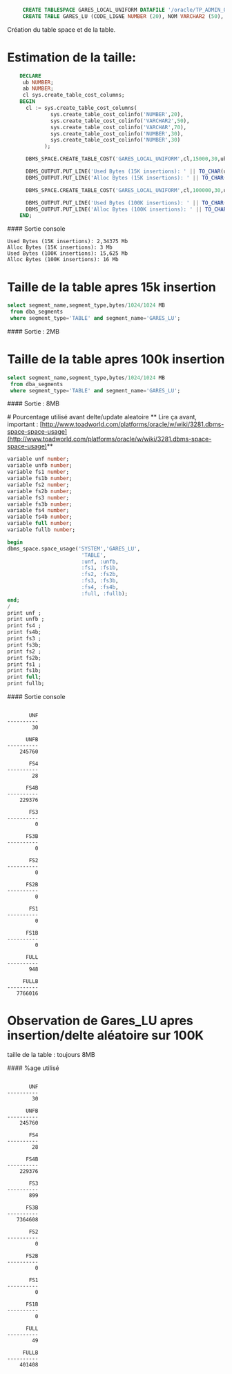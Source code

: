 
```sql
     CREATE TABLESPACE GARES_LOCAL_UNIFORM DATAFILE '/oracle/TP_ADMIN_ORACLE_M2PGI/m2pgi13/oradata/m2pgi13/garets_local_uniform.dbf' SIZE 100M EXTENT MANAGEMENT LOCAL UNIFORM;
     CREATE TABLE GARES_LU (CODE_LIGNE NUMBER (20), NOM VARCHAR2 (50), NATURE VARCHAR (70), LATITUDE NUMBER (30), LONGITUDE NUMBER(30)) PCTFREE 30 TABLESPACE GARES_LOCAL_UNIFORM STORAGE (INITIAL 50K);
```

Création du table space et de la table.
# Estimation de la taille:
```sql
    DECLARE
     ub NUMBER;
     ab NUMBER;
     cl sys.create_table_cost_columns;
    BEGIN
      cl := sys.create_table_cost_columns(
              sys.create_table_cost_colinfo('NUMBER',20),
              sys.create_table_cost_colinfo('VARCHAR2',50),
              sys.create_table_cost_colinfo('VARCHAR',70),
              sys.create_table_cost_colinfo('NUMBER',30),
              sys.create_table_cost_colinfo('NUMBER',30)
            );

      DBMS_SPACE.CREATE_TABLE_COST('GARES_LOCAL_UNIFORM',cl,15000,30,ub,ab);

      DBMS_OUTPUT.PUT_LINE('Used Bytes (15K insertions): ' || TO_CHAR(ub/1024/1024) || ' Mb');
      DBMS_OUTPUT.PUT_LINE('Alloc Bytes (15K insertions): ' || TO_CHAR(ab/1024/1024) || ' Mb');

      DBMS_SPACE.CREATE_TABLE_COST('GARES_LOCAL_UNIFORM',cl,100000,30,ub,ab);

      DBMS_OUTPUT.PUT_LINE('Used Bytes (100K insertions): ' || TO_CHAR(ub/1024/1024) || ' Mb');
      DBMS_OUTPUT.PUT_LINE('Alloc Bytes (100K insertions): ' || TO_CHAR(ab/1024/1024) || ' Mb');
    END;
```
#### Sortie console
```
Used Bytes (15K insertions): 2,34375 Mb
Alloc Bytes (15K insertions): 3 Mb
Used Bytes (100K insertions): 15,625 Mb
Alloc Bytes (100K insertions): 16 Mb
```
# Taille de la table apres 15k insertion

```sql
select segment_name,segment_type,bytes/1024/1024 MB
 from dba_segments
 where segment_type='TABLE' and segment_name='GARES_LU';
```
#### Sortie :
2MB


# Taille de la table apres 100k insertion
```sql
select segment_name,segment_type,bytes/1024/1024 MB
 from dba_segments
 where segment_type='TABLE' and segment_name='GARES_LU';
```

#### Sortie :
8MB

# Pourcentage utilisé avant delte/update aleatoire
** Lire ça avant, important : [http://www.toadworld.com/platforms/oracle/w/wiki/3281.dbms-space-space-usage](http://www.toadworld.com/platforms/oracle/w/wiki/3281.dbms-space-space-usage)**
```sql
variable unf number;
variable unfb number;
variable fs1 number;
variable fs1b number;
variable fs2 number;
variable fs2b number;
variable fs3 number;
variable fs3b number;
variable fs4 number;
variable fs4b number;
variable full number;
variable fullb number;

begin
dbms_space.space_usage('SYSTEM','GARES_LU',
                        'TABLE',
                        :unf, :unfb,
                        :fs1, :fs1b,
                        :fs2, :fs2b,
                        :fs3, :fs3b,
                        :fs4, :fs4b,
                        :full, :fullb);
end;
/
print unf ;
print unfb ;
print fs4 ;
print fs4b;
print fs3 ;
print fs3b;
print fs2 ;
print fs2b;
print fs1 ;
print fs1b;
print full;
print fullb;
```

#### Sortie console
```

       UNF
----------
        30

      UNFB
----------
    245760

       FS4
----------
        28

      FS4B
----------
    229376

       FS3
----------
         0

      FS3B
----------
         0

       FS2
----------
         0

      FS2B
----------
         0

       FS1
----------
         0

      FS1B
----------
         0

      FULL
----------
       948

     FULLB
----------
   7766016
```

# Observation de Gares_LU apres insertion/delte aléatoire  sur 100K

taille de la table : toujours 8MB

#### %age utilisé
```

       UNF
----------
        30

      UNFB
----------
    245760

       FS4
----------
        28

      FS4B
----------
    229376

       FS3
----------
       899

      FS3B
----------
   7364608

       FS2
----------
         0

      FS2B
----------
         0

       FS1
----------
         0

      FS1B
----------
         0

      FULL
----------
        49

     FULLB
----------
    401408

```
